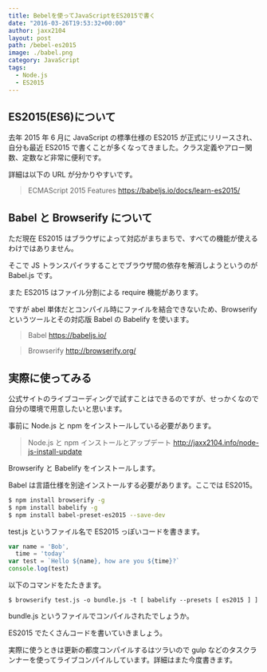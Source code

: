 ```yaml
---
title: Bebelを使ってJavaScriptをES2015で書く
date: "2016-03-26T19:53:32+00:00"
author: jaxx2104
layout: post
path: /bebel-es2015
image: ./babel.png
category: JavaScript
tags:
  - Node.js
  - ES2015
---
```


## ES2015(ES6)について

去年 2015 年 6 月に JavaScript の標準仕様の ES2015 が正式にリリースされ、
自分も最近 ES2015 で書くことが多くなってきました。クラス定義やアロー関数、定数など非常に便利です。

詳細は以下の URL が分かりやすいです。

> ECMAScript 2015 Features
> <https://babeljs.io/docs/learn-es2015/>

<!--more-->

## Babel と Browserify について

ただ現在 ES2015 はブラウザによって対応がまちまちで、すべての機能が使えるわけではありません。

そこで JS トランスパイラすることでブラウザ間の依存を解消しようというのが Babel.js です。

また ES2015 はファイル分割による require 機能があります。

ですが abel 単体だとコンパイル時にファイルを結合できないため、Browserify というツールとその対応版 Babel の Babelify を使います。

> Babel
> <https://babeljs.io/>

> Browserify
> <http://browserify.org/>

## 実際に使ってみる

公式サイトのライブコーディングで試すことはできるのですが、せっかくなので自分の環境で用意したいと思います。

事前に Node.js と npm をインストールしている必要があります。

> Node.js と npm インストールとアップデート
> <http://jaxx2104.info/node-js-install-update>

Browserify と Babelify をインストールします。

Babel は言語仕様を別途インストールする必要があります。ここでは ES2015。

```sh
$ npm install browserify -g
$ npm install babelify -g
$ npm install babel-preset-es2015 --save-dev
```

test.js というファイル名で ES2015 っぽいコードを書きます。

```js
var name = 'Bob',
  time = 'today'
var test = `Hello ${name}, how are you ${time}?`
console.log(test)
```

以下のコマンドをたたきます。

`$ browserify test.js -o bundle.js -t [ babelify --presets [ es2015 ] ]`

bundle.js というファイルでコンパイルされたでしょうか。

ES2015 でたくさんコードを書いていきましょう。

実際に使うときは更新の都度コンパイルするはツラいので gulp などのタスクランナーを使ってライブコンパイルしています。詳細はまた今度書きます。
